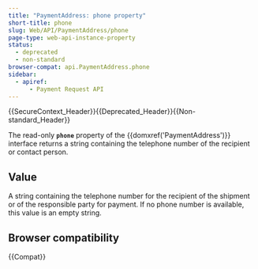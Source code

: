 ```yaml
---
title: "PaymentAddress: phone property"
short-title: phone
slug: Web/API/PaymentAddress/phone
page-type: web-api-instance-property
status:
  - deprecated
  - non-standard
browser-compat: api.PaymentAddress.phone
sidebar:
  - apiref:
      - Payment Request API
---
```


{{SecureContext_Header}}{{Deprecated_Header}}{{Non-standard_Header}}

The read-only **`phone`** property of the
{{domxref('PaymentAddress')}} interface returns a string containing the telephone number
of the recipient or contact person.

## Value

A string containing the telephone number for the recipient of the
shipment or of the responsible party for payment. If no phone number is available, this
value is an empty string.

## Browser compatibility

{{Compat}}
